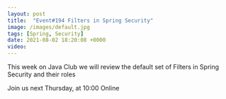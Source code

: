 ```yaml
---
layout: post
title:  "Event#194 Filters in Spring Security"
image: /images/default.jpg
tags: [Spring, Security]
date: 2021-08-02 18:20:08 +0000
video: 
---
```


This week on Java Club we will review the default set of Filters in Spring Security and their roles

Join us next Thursday, at 10:00 Online
